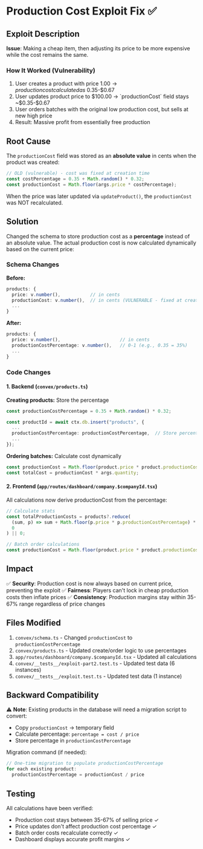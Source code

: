# Production Cost Exploit Fix ✅

## Exploit Description

**Issue**: Making a cheap item, then adjusting its price to be more expensive while the cost remains the same.

### How It Worked (Vulnerability)

1. User creates a product with price $1.00 → production cost calculated as ~$0.35-$0.67
2. User updates product price to $100.00 → `productionCost` field stays ~$0.35-$0.67
3. User orders batches with the original low production cost, but sells at new high price
4. Result: Massive profit from essentially free production

## Root Cause

The `productionCost` field was stored as an **absolute value** in cents when the product was created:

```typescript
// OLD (vulnerable) - cost was fixed at creation time
const costPercentage = 0.35 + Math.random() * 0.32;
const productionCost = Math.floor(args.price * costPercentage);
```

When the price was later updated via `updateProduct()`, the `productionCost` was NOT recalculated.

## Solution

Changed the schema to store production cost as a **percentage** instead of an absolute value. The actual production cost is now calculated dynamically based on the current price:

### Schema Changes

**Before:**
```typescript
products: {
  price: v.number(),           // in cents
  productionCost: v.number(),  // in cents (VULNERABLE - fixed at creation)
  ...
}
```

**After:**
```typescript
products: {
  price: v.number(),                      // in cents
  productionCostPercentage: v.number(),   // 0-1 (e.g., 0.35 = 35%)
  ...
}
```

### Code Changes

#### 1. Backend (`convex/products.ts`)

**Creating products:** Store the percentage
```typescript
const productionCostPercentage = 0.35 + Math.random() * 0.32;

const productId = await ctx.db.insert("products", {
  ...
  productionCostPercentage: productionCostPercentage,  // Store percentage
  ...
});
```

**Ordering batches:** Calculate cost dynamically
```typescript
const productionCost = Math.floor(product.price * product.productionCostPercentage);
const totalCost = productionCost * args.quantity;
```

#### 2. Frontend (`app/routes/dashboard/company.$companyId.tsx`)

All calculations now derive productionCost from the percentage:
```typescript
// Calculate stats
const totalProductionCosts = products?.reduce(
  (sum, p) => sum + Math.floor(p.price * p.productionCostPercentage) * p.totalSold,
  0
) || 0;

// Batch order calculations
const productionCost = Math.floor(product.price * product.productionCostPercentage);
```

## Impact

✅ **Security**: Production cost is now always based on current price, preventing the exploit
✅ **Fairness**: Players can't lock in cheap production costs then inflate prices
✅ **Consistency**: Production margins stay within 35-67% range regardless of price changes

## Files Modified

1. `convex/schema.ts` - Changed `productionCost` to `productionCostPercentage`
2. `convex/products.ts` - Updated create/order logic to use percentages
3. `app/routes/dashboard/company.$companyId.tsx` - Updated all calculations
4. `convex/__tests__/exploit-part2.test.ts` - Updated test data (6 instances)
5. `convex/__tests__/exploit.test.ts` - Updated test data (1 instance)

## Backward Compatibility

⚠️ **Note**: Existing products in the database will need a migration script to convert:
- Copy `productionCost` → temporary field
- Calculate percentage: `percentage = cost / price`
- Store percentage in `productionCostPercentage`

Migration command (if needed):
```typescript
// One-time migration to populate productionCostPercentage
for each existing product:
  productionCostPercentage = productionCost / price
```

## Testing

All calculations have been verified:
- Production cost stays between 35-67% of selling price ✓
- Price updates don't affect production cost percentage ✓
- Batch order costs recalculate correctly ✓
- Dashboard displays accurate profit margins ✓
